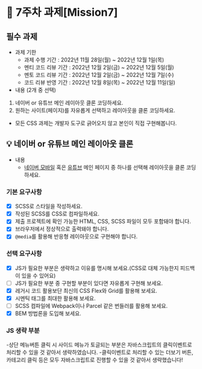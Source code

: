 # 📌 7주차 과제[Mission7]

## 필수 과제

- 과제 기한
  - 과제 수행 기간 : 2022년 11월 28일(월) ~ 2022년 12월 1일(목)
  - 멘티 코드 리뷰 기간 : 2022년 12월 2일(금) ~ 2022년 12월 5일(월)
  - 멘토 코드 리뷰 기간 : 2022년 12월 2일(금) ~ 2022년 12월 7일(수)
  - 코드 리뷰 반영 기간 : 2022년 12월 8일(목) ~ 2022년 12월 11일(일)
- 내용 (2개 중 선택)

1.  네이버 or 유튜브 메인 레이아웃 클론 코딩하세요.
2.  원하는 사이트(페이지)를 자유롭게 선택하고 레이아웃을 클론 코딩하세요.

- 모든 CSS 과제는 개발자 도구로 긁어오지 않고 본인이 직접 구현해봅니다.

## 💡 네이버 or 유튜브 메인 레이아웃 클론

- 내용
  - [네이버 모바일](https://m.naver.com/) 혹은 [유튜브](https://www.youtube.com) 메인 페이지 중 하나를 선택해 레이아웃을 클론 코딩하세요.

### 기본 요구사항

- [x] SCSS로 스타일을 작성하세요.
- [x] 작성된 SCSS를 CSS로 컴파일하세요.
- [x] 제출 프로젝트에 확인 가능한 HTML, CSS, SCSS 파일이 모두 포함돼야 합니다.
- [x] 브라우저에서 정상적으로 출력돼야 합니다.
- [x] `@media`를 활용해 반응형 레이아웃으로 구현해야 합니다.

### 선택 요구사항

- [x] JS가 필요한 부분은 생략하고 이유를 명시해 보세요.(CSS로 대체 가능한지 피드백이 있을 수 있어요)
- [ ] JS가 필요한 부분 중 구현할 부분이 있다면 자유롭게 구현해 보세요.
- [x] 레거시 코드 활용보단 최신의 CSS Flex와 Grid를 활용해 보세요.
- [x] 시멘틱 태그를 최대한 활용해 보세요.
- [ ] SCSS 컴파일에 Webpack이나 Parcel 같은 번들러를 활용해 보세요.
- [x] BEM 방법론을 도입해 보세요.

### JS 생략 부분

-상단 메뉴버튼 클릭 시 사이드 메뉴가 토글되는 부분은 자바스크립트의 클릭이벤트로 처리할 수 있을 것 같아서 생략하였습니다. -클릭이벤트로 처리할 수 있는 더보기 버튼, 카테고리 클릭 등은 모두 자바스크립트로 진행할 수 있을 것 같아서 생략했습니다!
